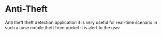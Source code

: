 # Anti-Theft
Anti theft theft detection application it is very useful for real-time scenario in such a case mobile theft from pocket it is alert to the user 
